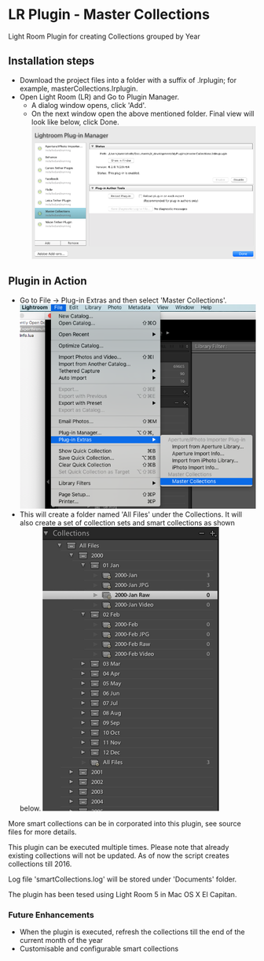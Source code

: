 # LR Plugin - Master Collections
Light Room Plugin for creating Collections grouped by Year

## Installation steps

- Download the project files into a folder with a suffix of .lrplugin; for example, masterCollections.lrplugin.
- Open Light Room (LR) and Go to Plugin Manager. 
  - A dialog window opens, click 'Add'. 
  - On the next window open the above mentioned folder. Final view will look like below, click Done.
![alt plugin manager light room](doc/pluginManager.png)

## Plugin in Action

- Go to File -> Plug-in Extras and then select 'Master Collections'.
![alt master collections menu in light room](doc/menu.png)
- This will create a folder named 'All Files' under the Collections. It will also create a set of collection sets and smart collections as shown below.
![alt master collections in light room](doc/collections.png)

More smart collections can be in corporated into this plugin, see source files for more details.

This plugin can be executed multiple times. Please note that already existing collections will not be updated. 
As of now the script creates collections till 2016.

Log file 'smartCollections.log' will be stored under 'Documents' folder.

The plugin has been tesed using Light Room 5 in Mac OS X El Capitan.

### Future Enhancements

- When the plugin is executed, refresh the collections till the end of the current month of the year
- Customisable and configurable smart collections


